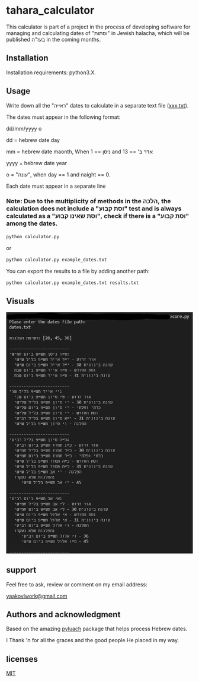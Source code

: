 # tahara_calculator

This calculator is part of a project in the process of developing software for managing and calculating dates of "וסתות" in Jewish halacha, which will be published בעז"ה in the coming months.

## Installation 
Installation requirements: python3.X.

## Usage
Write down all the "ראייה" dates to calculate in a separate text file ([xxx.txt](https://github.com/yaakovlom/tahara_calculator/blob/main/example_dates.txt)).

The dates must appear in the following format:

dd/mm/yyyy o

dd = hebrew date day

mm = hebrew date maonth, When ניסן == 1 and אדר ב' == 13

yyyy = hebrew date year

o = "עונה", when day == 1 and naight == 0.

Each date must appear in a separate line

### Note: Due to the multiplicity of methods in the הלכה, the calculation does not include a "וסת קבוע" test and is always calculated as a "וסת שאינו קבוע", check if there is a "וסת קבוע" among the dates.

```bash
python calculator.py
```

or 

```bash
python calculator.py example_dates.txt
```

You can export the results to a file by adding another path:

```bash
python calculator.py example_dates.txt results.txt
```
## Visuals

![Sample calculation results](https://github.com/yaakovlom/tahara_calculator/blob/main/image.png)

## support
Feel free to ask, review or comment on my email address:

yaakovlwork@gmail.com

## Authors and acknowledgment
Based on the amazing [pyluach](https://github.com/simlist/pyluach) package that helps process Hebrew dates.

I Thank 'ה for all the graces and the good people He placed in my way.

## licenses
[MIT](https://choosealicense.com/licenses/mit/)
